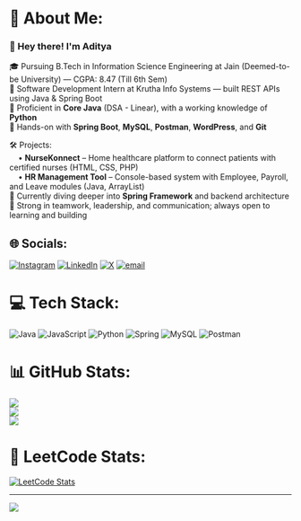 # 💫 About Me:
### 👋 Hey there! I'm Aditya

🎓 Pursuing B.Tech in Information Science Engineering at Jain (Deemed-to-be University) — CGPA: 8.47 (Till 6th Sem) <br>
💼 Software Development Intern at Krutha Info Systems — built REST APIs using Java & Spring Boot <br>
🧠 Proficient in **Core Java** (DSA - Linear), with a working knowledge of **Python** <br>
🚀 Hands-on with **Spring Boot**, **MySQL**, **Postman**, **WordPress**, and **Git** <br>

🛠️ Projects: <br>
&nbsp;&nbsp;&nbsp;&nbsp;• **NurseKonnect** – Home healthcare platform to connect patients with certified nurses (HTML, CSS, PHP) <br>
&nbsp;&nbsp;&nbsp;&nbsp;• **HR Management Tool** – Console-based system with Employee, Payroll, and Leave modules (Java, ArrayList) <br>
🌱 Currently diving deeper into **Spring Framework** and backend architecture <br>
🤝 Strong in teamwork, leadership, and communication; always open to learning and building <br>

## 🌐 Socials:
[![Instagram](https://img.shields.io/badge/Instagram-%23E4405F.svg?logo=Instagram&logoColor=white)](https://instagram.com/aditya_a_s_04) [![LinkedIn](https://img.shields.io/badge/LinkedIn-%230077B5.svg?logo=linkedin&logoColor=white)](https://linkedin.com/in/https://www.linkedin.com/in/aditya-a-s-2b6136249/) [![X](https://img.shields.io/badge/X-black.svg?logo=X&logoColor=white)](https://x.com/aditya_a_s_04) [![email](https://img.shields.io/badge/Email-D14836?logo=gmail&logoColor=white)](mailto:adityaashoksomasagar@gmail.com) 

# 💻 Tech Stack:
![Java](https://img.shields.io/badge/java-%23ED8B00.svg?style=for-the-badge&logo=openjdk&logoColor=white) ![JavaScript](https://img.shields.io/badge/javascript-%23323330.svg?style=for-the-badge&logo=javascript&logoColor=%23F7DF1E) ![Python](https://img.shields.io/badge/python-3670A0?style=for-the-badge&logo=python&logoColor=ffdd54) ![Spring](https://img.shields.io/badge/spring-%236DB33F.svg?style=for-the-badge&logo=spring&logoColor=white) ![MySQL](https://img.shields.io/badge/mysql-4479A1.svg?style=for-the-badge&logo=mysql&logoColor=white) ![Postman](https://img.shields.io/badge/Postman-FF6C37?style=for-the-badge&logo=postman&logoColor=white)
# 📊 GitHub Stats:
![](https://github-readme-stats.vercel.app/api?username=AdityaSomasagar&theme=dark&hide_border=true&include_all_commits=false&count_private=false)<br/>
![](https://nirzak-streak-stats.vercel.app/?user=AdityaSomasagar&theme=dark&hide_border=true)<br/>
![](https://github-readme-stats.vercel.app/api/top-langs/?username=AdityaSomasagar&theme=dark&hide_border=true&include_all_commits=false&count_private=false&layout=compact)

# 🧩 LeetCode Stats:
[![LeetCode Stats](https://leetcard.jacoblin.cool/Aditya1404?theme=dark&font=Roboto&ext=activity)](https://leetcode.com/Aditya1404/)

---
[![](https://visitcount.itsvg.in/api?id=AdityaSomasagar&icon=0&color=0)](https://visitcount.itsvg.in)

